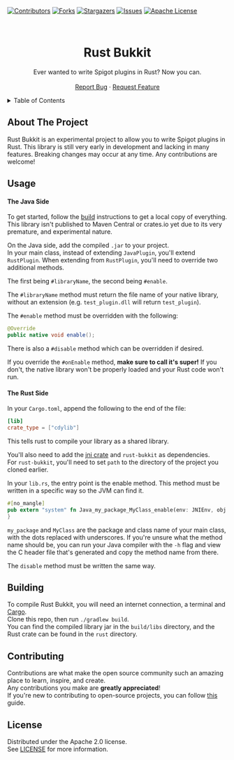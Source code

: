 [![Contributors][contributors-shield]][contributors-url]
[![Forks][forks-shield]][forks-url]
[![Stargazers][stars-shield]][stars-url]
[![Issues][issues-shield]][issues-url]
[![Apache License][license-shield]][license-url]




<!-- PROJECT LOGO -->
<br />
<div align="center">
  <h1>Rust Bukkit</h1>
  <p>
    Ever wanted to write Spigot plugins in Rust? Now you can.
    <br/>
    <br />
    <a href="https://github.com/Insprill/rust-bukkit/issues">Report Bug</a>
    ·
    <a href="https://github.com/Insprill/rust-bukkit/issues">Request Feature</a>
  </p>
</div>




<!-- TABLE OF CONTENTS -->
<details>
  <summary>Table of Contents</summary>
  <ol>
    <li><a href="#about-the-project">About The Project</a></li>
    <li><a href="#usage">Usage</a></li>
    <li><a href="#building">Building</a></li>
    <li><a href="#contributing">Contributing</a></li>
    <li><a href="#license">License</a></li>
  </ol>
</details>




<!-- ABOUT THE PROJECT -->
## About The Project

Rust Bukkit is an experimental project to allow you to write Spigot plugins in Rust.
This library is still very early in development and lacking in many features. 
Breaking changes may occur at any time.
Any contributions are welcome!




<!-- USAGE -->
## Usage

#### The Java Side
To get started, follow the [build](#building) instructions to get a local copy of everything.
This library isn't published to Maven Central or crates.io yet due to its very premature, and experimental nature.

On the Java side, add the compiled `.jar` to your project.  
In your main class, instead of extending `JavaPlugin`, you'll extend `RustPlugin`.
When extending from `RustPlugin`, you'll need to override two additional methods.

The first being `#libraryName`, the second being `#enable`.

The `#libraryName` method must return the file name of your native library, without an extension (e.g. `test_plugin.dll` will return `test_plugin`).

The `#enable` method must be overridden with the following: 
```java
@Override
public native void enable();
```
There is also a `#disable` method which can be overridden if desired.

If you override the `#onEnable` method, **make sure to call it's super!**
If you don't, the native library won't be properly loaded and your Rust code won't run.


#### The Rust Side
In your `Cargo.toml`, append the following to the end of the file: 
```toml
[lib]
crate_type = ["cdylib"]
```
This tells rust to compile your library as a shared library.

You'll also need to add the [jni crate](https://crates.io/crates/jni) and `rust-bukkit` as dependencies.  
For `rust-bukkit`, you'll need to set `path` to the directory of the project you cloned earlier.

In your `lib.rs`, the entry point is the enable method. This method must be written in a specific way so the JVM can find it.
```rust
#[no_mangle]
pub extern "system" fn Java_my_package_MyClass_enable(env: JNIEnv, obj: JObject) {
}
```
`my_package` and `MyClass` are the package and class name of your main class, with the dots replaced with underscores.
If you're unsure what the method name should be, you can run your Java compiler with the `-h` flag and view the C header file that's generated and copy the method name from there.

The `disable` method must be written the same way.




<!-- BUILDING -->
## Building

To compile Rust Bukkit, you will need an internet connection, a terminal and [Cargo](https://rustup.rs/).  
Clone this repo, then run `./gradlew build`.  
You can find the compiled library jar in the `build/libs` directory, and the Rust crate can be found in the `rust` directory.




<!-- CONTRIBUTING -->
## Contributing

Contributions are what make the open source community such an amazing place to learn, inspire, and create.  
Any contributions you make are **greatly appreciated**!  
If you're new to contributing to open-source projects, you can follow [this](https://docs.github.com/en/get-started/quickstart/contributing-to-projects) guide.




<!-- LICENSE -->
## License

Distributed under the Apache 2.0 license.  
See [LICENSE][license-url] for more information.




<!-- MARKDOWN LINKS & IMAGES -->
<!-- https://www.markdownguide.org/basic-syntax/#reference-style-links -->
[contributors-shield]: https://img.shields.io/github/contributors/Insprill/rust-bukkit.svg?style=for-the-badge
[contributors-url]: https://github.com/Insprill/rust-bukkit/graphs/contributors
[forks-shield]: https://img.shields.io/github/forks/Insprill/rust-bukkit.svg?style=for-the-badge
[forks-url]: https://github.com/Insprill/rust-bukkit/network/members
[stars-shield]: https://img.shields.io/github/stars/Insprill/rust-bukkit.svg?style=for-the-badge
[stars-url]: https://github.com/Insprill/rust-bukkit/stargazers
[issues-shield]: https://img.shields.io/github/issues/Insprill/rust-bukkit.svg?style=for-the-badge
[issues-url]: https://github.com/Insprill/rust-bukkit/issues
[license-shield]: https://img.shields.io/github/license/Insprill/rust-bukkit.svg?style=for-the-badge
[license-url]: https://github.com/Insprill/rust-bukkit/blob/master/LICENSE
